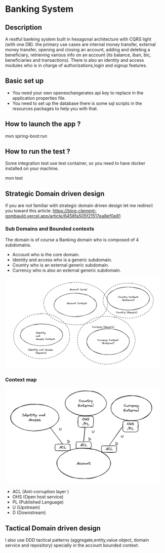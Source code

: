 # Banking System

## Description

A restful banking system built in hexagonal architecture with CQRS light (with one DB).
the primary use cases are internal money transfer, external money transfer, opening and closing an account, adding and
deleting a beneficiary, retrieving various info on an account (its balance, iban, bic, beneficiaries and transactions).
There is also an identity and access modules who is in charge of authorizations,login and signup features.

## Basic set up

- You need your own openexchangerates api key to replace in the application properties file.
- You need to set up the database there is some sql scripts in the resources packages to help you with that.

## How to launch the app ?

mvn spring-boot:run

## How to run the test ?

Some integration test use test container, so you need to have docker installed on your machine.

mvn test

## Strategic Domain driven design

if you are not familiar with strategic domain driven design let me redirect you toward this article:
https://blog-clement-gombauld.vercel.app/article/6458fa505f21517ea8ef0e81

### Sub Domains and Bounded contexts

The domain is of course a Banking domain who is composed of 4 subdomains.

- Account who is the core domain.
- Identity and access who is a generic subdomain.
- Country who is an external generic subdomain.
- Currency who is also an external generic subdomain.

![Screenshot](Banking-DDD-sub-domains.png)

### Context map

![Screenshot](Context-map.png)

- ACL (Anti-corruption layer )
- OHS (Open host service)
- PL (Published Language)
- U (Upstream)
- D (Downstream)

## Tactical Domain driven design

I also use DDD tactical patterns (aggregate,entity,value object, domain service and repository) specially in the account
bounded context.
